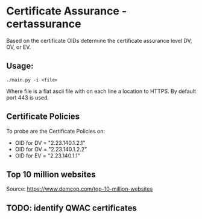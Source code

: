 # Certificate Assurance - certassurance

Based on the certificate OIDs determine the certificate assurance level DV, OV, or EV.

## Usage:
`./main.py -i <file>`

Where file is a flat ascii file with on each line a location to HTTPS. By default port 443 is used.


## Certificate Policies
To probe are the Certificate Policies on: 
* OID for DV = "2.23.140.1.2.1"
* OID for OV = "2.23.140.1.2.2"
* OID for EV = "2.23.140.1.1"


## Top 10 million websites
Source: https://www.domcop.com/top-10-million-websites


## TODO: identify QWAC certificates
